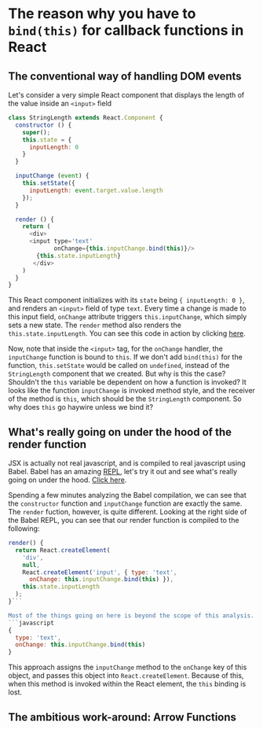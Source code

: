 # The reason why you have to `bind(this)` for callback functions in React

## The conventional way of handling DOM events

Let's consider a very simple React component that displays the length of the value inside an `<input>` field

```javascript
class StringLength extends React.Component {
  constructor () {
    super();
    this.state = {
      inputLength: 0
    }
  }

  inputChange (event) {
    this.setState({
      inputLength: event.target.value.length
    });
  }

  render () {
    return (
      <div>
      <input type='text'
             onChange={this.inputChange.bind(this)}/>
        {this.state.inputLength}
       </div>
    )
  }
}
```

This React component initializes with its `state` being `{ inputLength: 0 }`, and renders an `<input>` field of type `text`. Every time a change is made to this input field, `onChange` attribute triggers `this.inputChange`, which simply sets a new state. The `render` method also renders the `this.state.inputLength`. You can see this code in action by clicking [here][demo].

[demo]: https://codepen.io/khaivubui/full/JygGKZ/

Now, note that inside the `<input>` tag, for the `onChange` handler, the `inputChange` function is bound to `this`. If we don't add `bind(this)` for the function, `this.setState` would be called on `undefined`, instead of the `StringLength` component that we created. But why is this the case? Shouldn't the `this` variable be dependent on how a function is invoked? It looks like the function `inputChange` is invoked method style, and the receiver of the method is `this`, which should be the `StringLength` component. So why does `this` go haywire unless we bind it?

## What's really going on under the hood of the render function

JSX is actually not real javascript, and is compiled to real javascript using Babel. Babel has an amazing [REPL][babel-repl], let's try it out and see what's really going on under the hood. [Click here][babel-repl].

[babel-repl]:https://babeljs.io/repl/#?babili=false&browsers=&build=&builtIns=false&code_lz=MYGwhgzhAEDKAuAnAlgOwOYBkCmH4AtpsAPeXAExgCVsxh4A6AYQHsBbABxdV3mgG8AUNGjBuEJAFd6LRNAAUASgHCR0CJI7ZESgNyqRBZBAYSwZaAF4VatWg6T4OPPgBc0AAwHoAX1V_Ve0cmfDAMbAVsADdeZSFbIxMIbHgEc2x5eNtoIKdcdAJ3aN4GeDBEdBSGKLAQSWwGEHyCbx9FfREAkUQKbQU47x74SURUBW8RAB5yZCiAPgnoSdzoeABPLUsAcjJSLcXskW4QsMrLfkSGXJPwhgAjNHJ5RMUfAHoFw5EL_GNTMrIV1QDjyLj8X0mbxm828in8gh8QA&debug=false&circleciRepo=&evaluate=false&lineWrap=false&presets=react&prettier=false&targets=&version=6.26.0

Spending a few minutes analyzing the Babel compilation, we can see that the `constructor` function and `inputChange` function are exactly the same. The `render` fuction, however, is quite different. Looking at the right side of the Babel REPL, you can see that our render function is compiled to the following:
```javascript
render() {
  return React.createElement(
    'div',
    null,
    React.createElement('input', { type: 'text',
      onChange: this.inputChange.bind(this) }),
    this.state.inputLength
  );
}```

Most of the things going on here is beyond the scope of this analysis. The key takeaway here is that `this.inputChange` is passed into the React element as part of a POJO (Plain Old Javascript Object). Specifically, this object:
```javascript
{
  type: 'text',
  onChange: this.inputChange.bind(this)
}
```
This approach assigns the `inputChange` method to the `onChange` key of this object, and passes this object into `React.createElement`. Because of this, when this method is invoked within the React element, the `this` binding is lost.

## The ambitious work-around: Arrow Functions

